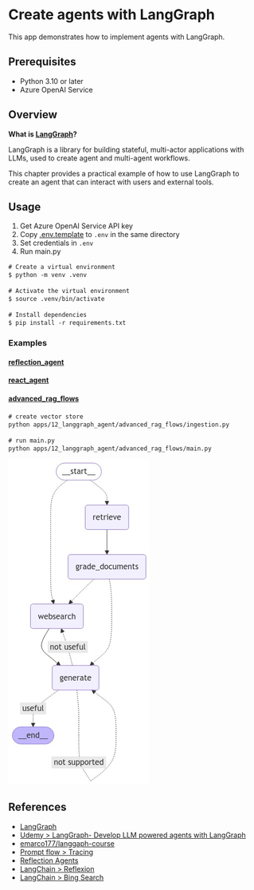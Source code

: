 # Create agents with LangGraph

This app demonstrates how to implement agents with LangGraph.

## Prerequisites

- Python 3.10 or later
- Azure OpenAI Service

## Overview

**What is [LangGraph](https://langchain-ai.github.io/langgraph/)?**

LangGraph is a library for building stateful, multi-actor applications with LLMs, used to create agent and multi-agent workflows.

This chapter provides a practical example of how to use LangGraph to create an agent that can interact with users and external tools.

## Usage

1. Get Azure OpenAI Service API key
1. Copy [.env.template](../../.env.template) to `.env` in the same directory
1. Set credentials in `.env`
1. Run main.py

```shell
# Create a virtual environment
$ python -m venv .venv

# Activate the virtual environment
$ source .venv/bin/activate

# Install dependencies
$ pip install -r requirements.txt
```

### Examples

#### [reflection_agent](./reflection_agent/main.py)

#### [react_agent](./react_agent/main.py)

#### [advanced_rag_flows](./advanced_rag_flows/main.py)

```shell
# create vector store
python apps/12_langgraph_agent/advanced_rag_flows/ingestion.py

# run main.py
python apps/12_langgraph_agent/advanced_rag_flows/main.py
```

![Advanced RAG Flows](../../docs/images/12_langgraph_agent_graph.png)

## References

- [LangGraph](https://langchain-ai.github.io/langgraph/)
- [Udemy > LangGraph- Develop LLM powered agents with LangGraph](https://www.udemy.com/course/langgraph)
- [emarco177/langgaph-course](https://github.com/emarco177/langgaph-course)
- [Prompt flow > Tracing](https://microsoft.github.io/promptflow/how-to-guides/tracing/index.html)
- [Reflection Agents](https://blog.langchain.dev/reflection-agents/)
- [LangChain > Reflexion](https://langchain-ai.github.io/langgraph/tutorials/reflexion/reflexion/)
- [LangChain > Bing Search](https://python.langchain.com/docs/integrations/tools/bing_search/)
